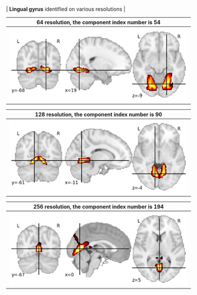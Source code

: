 


| **Lingual gyrus** identified on various resolutions |

| 64 resolution, the component index number is 54|  
|:---:|  
| ![Component 64](../64/final/54.jpg "From component 64: Lingual gyrus") |

| 128 resolution, the component index number is 90|  
|:---:|  
| ![Component 128](../128/final/90.jpg "From component 128: Lingual gyrus") |

| 256 resolution, the component index number is 194|  
|:---:|  
| ![Component 256](../256/final/194.jpg "From component 256: Lingual gyrus") |
